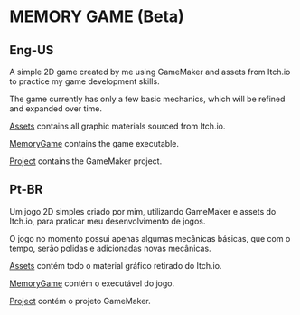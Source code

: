 # MEMORY GAME (Beta)

## Eng-US  
A simple 2D game created by me using GameMaker and assets from Itch.io to practice my game development skills.  

The game currently has only a few basic mechanics, which will be refined and expanded over time.  

[Assets](/Assets) contains all graphic materials sourced from Itch.io.  

[MemoryGame](/MemoryGame) contains the game executable.  

[Project](/Project) contains the GameMaker project.

## Pt-BR
Um jogo 2D simples criado por mim, utilizando GameMaker e assets do Itch.io, para praticar meu desenvolvimento de jogos.

O jogo no momento possui apenas algumas mecânicas básicas, que com o tempo, serão polidas e adicionadas novas mecânicas.

[Assets](/Assets) contém todo o material gráfico retirado do Itch.io.

[MemoryGame](/MemoryGame) contém o executável do jogo.

[Project](/Project) contém o projeto GameMaker. 